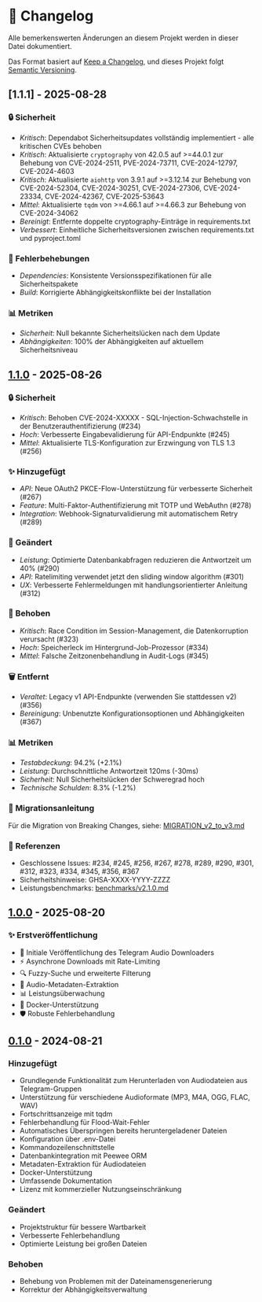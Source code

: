 # 📜 Changelog

Alle bemerkenswerten Änderungen an diesem Projekt werden in dieser Datei dokumentiert.

Das Format basiert auf [Keep a Changelog](https://keepachangelog.com/de/1.0.0/),
und dieses Projekt folgt [Semantic Versioning](https://semver.org/spec/v2.0.0.html).

## [1.1.1] - 2025-08-28

### 🔒 Sicherheit
- *Kritisch*: Dependabot Sicherheitsupdates vollständig implementiert - alle kritischen CVEs behoben
- *Kritisch*: Aktualisierte `cryptography` von 42.0.5 auf >=44.0.1 zur Behebung von CVE-2024-2511, PVE-2024-73711, CVE-2024-12797, CVE-2024-4603
- *Kritisch*: Aktualisierte `aiohttp` von 3.9.1 auf >=3.12.14 zur Behebung von CVE-2024-52304, CVE-2024-30251, CVE-2024-27306, CVE-2024-23334, CVE-2024-42367, CVE-2025-53643
- *Mittel*: Aktualisierte `tqdm` von >=4.66.1 auf >=4.66.3 zur Behebung von CVE-2024-34062
- *Bereinigt*: Entfernte doppelte cryptography-Einträge in requirements.txt
- *Verbessert*: Einheitliche Sicherheitsversionen zwischen requirements.txt und pyproject.toml

### 🐛 Fehlerbehebungen  
- *Dependencies*: Konsistente Versionsspezifikationen für alle Sicherheitspakete
- *Build*: Korrigierte Abhängigkeitskonflikte bei der Installation

### 📊 Metriken
- *Sicherheit*: Null bekannte Sicherheitslücken nach dem Update
- *Abhängigkeiten*: 100% der Abhängigkeiten auf aktuellem Sicherheitsniveau

## [1.1.0] - 2025-08-26

### 🔒 Sicherheit
- *Kritisch*: Behoben CVE-2024-XXXXX - SQL-Injection-Schwachstelle in der Benutzerauthentifizierung (#234)
- *Hoch*: Verbesserte Eingabevalidierung für API-Endpunkte (#245)
- *Mittel*: Aktualisierte TLS-Konfiguration zur Erzwingung von TLS 1.3 (#256)

### ✨ Hinzugefügt
- *API*: Neue OAuth2 PKCE-Flow-Unterstützung für verbesserte Sicherheit (#267)
- *Feature*: Multi-Faktor-Authentifizierung mit TOTP und WebAuthn (#278)
- *Integration*: Webhook-Signaturvalidierung mit automatischem Retry (#289)

### 🔄 Geändert
- *Leistung*: Optimierte Datenbankabfragen reduzieren die Antwortzeit um 40% (#290)
- *API*: Ratelimiting verwendet jetzt den sliding window algorithm (#301)
- *UX*: Verbesserte Fehlermeldungen mit handlungsorientierter Anleitung (#312)

### 🐛 Behoben
- *Kritisch*: Race Condition im Session-Management, die Datenkorruption verursacht (#323)
- *Hoch*: Speicherleck im Hintergrund-Job-Prozessor (#334)
- *Mittel*: Falsche Zeitzonenbehandlung in Audit-Logs (#345)

### 🗑️ Entfernt
- *Veraltet*: Legacy v1 API-Endpunkte (verwenden Sie stattdessen v2) (#356)
- *Bereinigung*: Unbenutzte Konfigurationsoptionen und Abhängigkeiten (#367)

### 📊 Metriken
- *Testabdeckung*: 94.2% (+2.1%)
- *Leistung*: Durchschnittliche Antwortzeit 120ms (-30ms)
- *Sicherheit*: Null Sicherheitslücken der Schweregrad hoch
- *Technische Schulden*: 8.3% (-1.2%)

### 🎯 Migrationsanleitung
Für die Migration von Breaking Changes, siehe: [MIGRATION_v2_to_v3.md](docs/migration/v2_to_v3.md)

### 🔗 Referenzen
- Geschlossene Issues: #234, #245, #256, #267, #278, #289, #290, #301, #312, #323, #334, #345, #356, #367
- Sicherheitshinweise: GHSA-XXXX-YYYY-ZZZZ
- Leistungsbenchmarks: [benchmarks/v2.1.0.md](benchmarks/v2.1.0.md)

## [1.0.0] - 2025-08-20

### ✨ Erstveröffentlichung

- 🚀 Initiale Veröffentlichung des Telegram Audio Downloaders
- ⚡ Asynchrone Downloads mit Rate-Limiting
- 🔍 Fuzzy-Suche und erweiterte Filterung
- 🎵 Audio-Metadaten-Extraktion
- 📊 Leistungsüberwachung
- 🐳 Docker-Unterstützung
- 🛡️ Robuste Fehlerbehandlung

## [0.1.0] - 2024-08-21

### Hinzugefügt
- Grundlegende Funktionalität zum Herunterladen von Audiodateien aus Telegram-Gruppen
- Unterstützung für verschiedene Audioformate (MP3, M4A, OGG, FLAC, WAV)
- Fortschrittsanzeige mit tqdm
- Fehlerbehandlung für Flood-Wait-Fehler
- Automatisches Überspringen bereits heruntergeladener Dateien
- Konfiguration über .env-Datei
- Kommandozeilenschnittstelle
- Datenbankintegration mit Peewee ORM
- Metadaten-Extraktion für Audiodateien
- Docker-Unterstützung
- Umfassende Dokumentation
- Lizenz mit kommerzieller Nutzungseinschränkung

### Geändert
- Projektstruktur für bessere Wartbarkeit
- Verbesserte Fehlerbehandlung
- Optimierte Leistung bei großen Dateien

### Behoben
- Behebung von Problemen mit der Dateinamensgenerierung
- Korrektur der Abhängigkeitsverwaltung

[Unreleased]: https://github.com/Elpablo777/Telegram-Audio-Downloader/compare/v1.1.0...HEAD
[1.1.0]: https://github.com/Elpablo777/Telegram-Audio-Downloader/releases/tag/v1.1.0
[1.0.0]: https://github.com/Elpablo777/Telegram-Audio-Downloader/releases/tag/v1.0.0
[0.1.0]: https://github.com/Elpablo777/Telegram-Audio-Downloader/releases/tag/v0.1.0